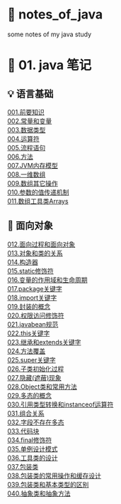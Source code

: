 # :pencil: notes_of_java
some notes of my java study

# :tea: 01. java 笔记 
## :bulb: 语言基础
<a href="01.java_notes\001.前要知识.md">001.前要知识</a>  
<a href="01.java_notes\002.常量和变量.md">002.常量和变量</a>  
<a href="01.java_notes\003.数据类型.md">003.数据类型</a>  
<a href="01.java_notes\004.运算符.md">004.运算符</a>  
<a href="01.java_notes\005.流程语句.md">005.流程语句</a>  
<a href="01.java_notes\006.方法.md">006.方法</a>  
<a href="01.java_notes\007.JVM内存模型.md">007.JVM内存模型</a>  
<a href="01.java_notes\008.一维数组.md">008.一维数组</a>  
<a href="01.java_notes\009.数组其它操作.md">009.数组其它操作</a>  
<a href="01.java_notes\010.参数的值传递机制.md">010.参数的值传递机制</a>  
<a href="01.java_notes\011.数组工具类Arrays.md">011.数组工具类Arrays</a>   

## :green_apple: 面向对象

<a href="01.java_notes\012.面向过程和面向对象.md">012.面向过程和面向对象</a>  
<a href="01.java_notes\013.对象和类的关系.md">013.对象和类的关系</a>  
<a href="01.java_notes\014.构造器.md">014.构造器</a>  
<a href="01.java_notes\015.static修饰符.md">015.static修饰符</a>  
<a href="01.java_notes\016.变量的作用域和生命周期.md">016.变量的作用域和生命周期</a>  
<a href="01.java_notes\017.package关键字.md">017.package关键字</a>  
<a href="01.java_notes\018.import关键字.md">018.import关键字</a>  
<a href="01.java_notes\019.封装的概念.md">019.封装的概念</a>  
<a href="01.java_notes\020.权限访问修饰符.md">020.权限访问修饰符</a>  
<a href="01.java_notes\021.javabean规范.md">021.javabean规范</a>  
<a href="01.java_notes\022.this关键字.md">022.this关键字</a>  
<a href="01.java_notes\023.继承和extends关键字.md">023.继承和extends关键字</a>  
<a href="01.java_notes\024.方法覆盖.md">024.方法覆盖</a>  
<a href="01.java_notes\025.super关键字.md">025.super关键字</a>  
<a href="01.java_notes\026.子类初始化过程.md">026.子类初始化过程</a>  
<a href="01.java_notes\027.隐藏(遮蔽)现象.md">027.隐藏(遮蔽)现象</a>  
<a href="01.java_notes\028.Object类和常用方法.md">028.Object类和常用方法</a>  
<a href="01.java_notes\029.多态的概念.md">029.多态的概念</a>  
<a href="01.java_notes\030.引用类型转换和instanceof运算符.md">030.引用类型转换和instanceof运算符</a>  
<a href="01.java_notes\031.组合关系.md">031.组合关系</a>  
<a href="01.java_notes\032.字段不存在多态.md">032.字段不存在多态</a>  
<a href="01.java_notes\033.代码块.md">033.代码块</a>  
<a href="01.java_notes\034.final修饰符.md">034.final修饰符</a>  
<a href="01.java_notes\035.单例设计模式.md">035.单例设计模式</a>  
<a href="01.java_notes\036.工具类的设计.md">036.工具类的设计</a>  
<a href="01.java_notes\037.包装类.md">037.包装类</a>  
<a href="01.java_notes\038.包装类的常用操作和缓存设计.md">038.包装类的常用操作和缓存设计</a>  
<a href="01.java_notes\039.包装类和基本类型的区别.md">039.包装类和基本类型的区别</a>  
<a href="01.java_notes\040.抽象类和抽象方法.md">040.抽象类和抽象方法</a>  
<a href=""></a>  
<a href=""></a>  
<a href=""></a>  
<a href=""></a>  
<a href=""></a>  
<a href=""></a>  
<a href=""></a>  
<a href=""></a>  
<a href=""></a>  
<a href=""></a>  
<a href=""></a>  
<a href=""></a>  
<a href=""></a>  
<a href=""></a>  
<a href=""></a>  
<a href=""></a>  
<a href=""></a>  
<a href=""></a>  
<a href=""></a>  
<a href=""></a>  
<a href=""></a>  
<a href=""></a>  
<a href=""></a>  
<a href=""></a>  
<a href=""></a>  
<a href=""></a>  
<a href=""></a>  
<a href=""></a>  